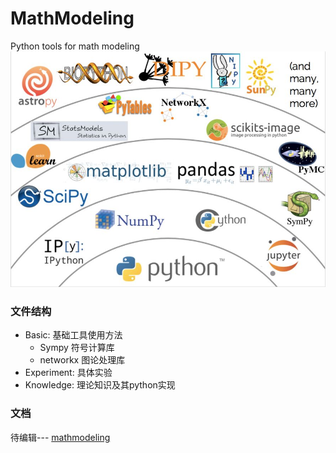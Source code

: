 # MathModeling
Python tools for math modeling
![python-libs](./resources/python_libs.jpg)
### 文件结构
- Basic: 基础工具使用方法
  - Sympy
    符号计算库
  - networkx
    图论处理库
- Experiment: 具体实验
- Knowledge: 理论知识及其python实现

### 文档
待编辑---
[mathmodeling](https://mathmodeling.readthedocs.io/en/latest/)
